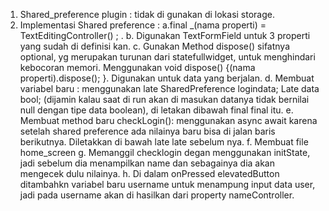 1. Shared_preference plugin : tidak di gunakan di lokasi storage. 
2. Implementasi Shared preference : 
a.final _(nama properti) = TextEditingController() ; . 
b. Digunakan  TextFormField  untuk 3 properti yang sudah di definisi kan. 
c. Gunakan Method dispose() sifatnya optional, yg merupakan turunan dari statefullwidget, untuk menghindari kebocoran memori. Menggunakan void dispose() {(nama properti).dispose(); }. Digunakan untuk data yang berjalan. 
d. Membuat variabel baru : menggunakan late SharedPreference logindata; 
Late data bool; (dijamin kalau saat di run akan di masukan datanya tidak bernilai null dengan tipe data boolean), di letakan dibawah final final itu. 
e. Membuat method baru checkLogin(): menggunakan async await karena setelah shared preference ada nilainya baru bisa di jalan baris berikutnya. Diletakkan di bawah late late sebelum nya.
f. Membuat file home_screen
g. Memanggil checklogin degan menggunakan initState, jadi sebelum dia menampilkan name dan sebagainya dia akan mengecek dulu nilainya.
h. Di dalam onPressed elevatedButton  ditambahkn variabel baru username untuk menampung input data user, jadi pada username akan di hasilkan dari property nameController.